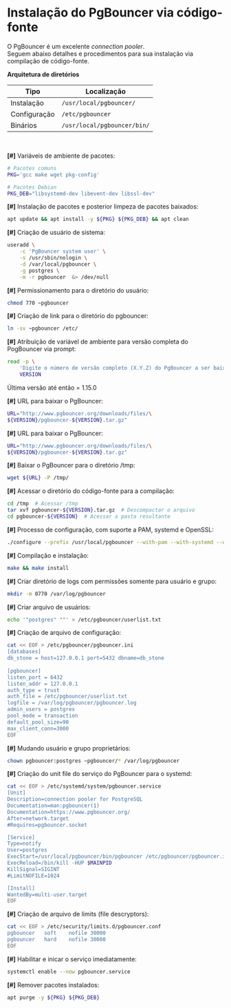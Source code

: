 # Instalação do PgBouncer via código-fonte

O PgBouncer é um excelente *connection pooler*.  
Seguem abaixo detalhes e procedimentos para sua instalação via compilação de código-fonte.  

**Arquitetura de diretórios**

| **Tipo**     | **Localização**                                  |
|--------------|--------------------------------------------------|
| Instalação   | `/usr/local/pgbouncer/`               |
| Configuração | `/etc/pgbouncer`      |
| Binários     | `/usr/local/pgbouncer/bin/`           |

&nbsp;  

**[#]** Variáveis de ambiente de pacotes:
```bash
# Pacotes comuns
PKG='gcc make wget pkg-config'

# Pacotes Debian
PKG_DEB="libsystemd-dev libevent-dev libssl-dev"
```  

**[#]** Instalação de pacotes e posterior limpeza de pacotes baixados:
```bash
apt update && apt install -y ${PKG} ${PKG_DEB} && apt clean
```  

**[#]** Criação de usuário de sistema:
```bash
useradd \
    -c 'PgBouncer system user' \
    -s /usr/sbin/nologin \
    -d /var/local/pgbouncer \
    -g postgres \
    -m -r pgbouncer  &> /dev/null
```  

**[#]** Permissionamento para o diretório do usuário:
```bash
chmod 770 ~pgbouncer
```  

**[#]** Criação de link para o diretório do pgbouncer:
```bash
ln -sv ~pgbouncer /etc/
```  

**[#]** Atribuição de variável de ambiente para versão completa do PogBouncer via prompt:
```bash
read -p \
    'Digite o número de versão completo (X.Y.Z) do PgBouncer a ser baixado: ' \
    VERSION
```
Última versão até então = 1.15.0  

**[#]** URL para baixar o PgBouncer:
```bash
URL="http://www.pgbouncer.org/downloads/files/\
${VERSION}/pgbouncer-${VERSION}.tar.gz"
```

**[#]** URL para baixar o PgBouncer:
```bash
URL="http://www.pgbouncer.org/downloads/files/\
${VERSION}/pgbouncer-${VERSION}.tar.gz"
```

**[#]** Baixar o PgBouncer para o diretório /tmp:
```bash
wget ${URL} -P /tmp/
```

**[#]** Acessar o diretório do código-fonte para a compilação:
```bash
cd /tmp  # Acessar /tmp
tar xvf pgbouncer-${VERSION}.tar.gz  # Descompactar o arquivo
cd pgbouncer-${VERSION}  # Acessar a pasta resultante
```

**[#]** Processo de configuração, com suporte a PAM, systemd e OpenSSL:
```bash
./configure --prefix /usr/local/pgbouncer --with-pam --with-systemd --with-openssl
```  

**[#]** Compilação e instalação:
```bash
make && make install
```  

**[#]** Criar diretório de logs com permissões somente para usuário e grupo:
```bash
mkdir -m 0770 /var/log/pgbouncer
```

**[#]** Criar arquivo de usuários:
```bash
echo '"postgres" ""' > /etc/pgbouncer/userlist.txt
```  

**[#]** Criação de arquivo de configuração:
```bash
cat << EOF > /etc/pgbouncer/pgbouncer.ini
[databases]
db_stone = host=127.0.0.1 port=5432 dbname=db_stone
 
[pgbouncer]
listen_port = 6432
listen_addr = 127.0.0.1
auth_type = trust
auth_file = /etc/pgbouncer/userlist.txt
logfile = /var/log/pgbouncer/pgbouncer.log
admin_users = postgres
pool_mode = transaction
default_pool_size=90
max_client_conn=3000
EOF
```  

**[#]** Mudando usuário e grupo proprietários:
```bash
chown pgbouncer:postgres ~pgbouncer/* /var/log/pgbouncer
``` 

**[#]** Criação do unit file do serviço do PgBouncer para o systemd:
```bash
cat << EOF > /etc/systemd/system/pgbouncer.service 
[Unit]
Description=connection pooler for PostgreSQL
Documentation=man:pgbouncer(1)
Documentation=https://www.pgbouncer.org/
After=network.target
#Requires=pgbouncer.socket

[Service]
Type=notify
User=postgres
ExecStart=/usr/local/pgbouncer/bin/pgbouncer /etc/pgbouncer/pgbouncer.ini
ExecReload=/bin/kill -HUP $MAINPID
KillSignal=SIGINT
#LimitNOFILE=1024

[Install]
WantedBy=multi-user.target
EOF
```  

**[#]** Criação de arquivo de limits (file descryptors):
```bash
cat << EOF > /etc/security/limits.d/pgbouncer.conf
pgbouncer   soft    nofile 30000
pgbouncer   hard    nofile 30000
EOF
```  

**[#]** Habilitar e inicar o serviço imediatamente:
```bash
systemctl enable --now pgbouncer.service
```  

**[#]** Remover pacotes instalados:
```bash
apt purge -y ${PKG} ${PKG_DEB}
```